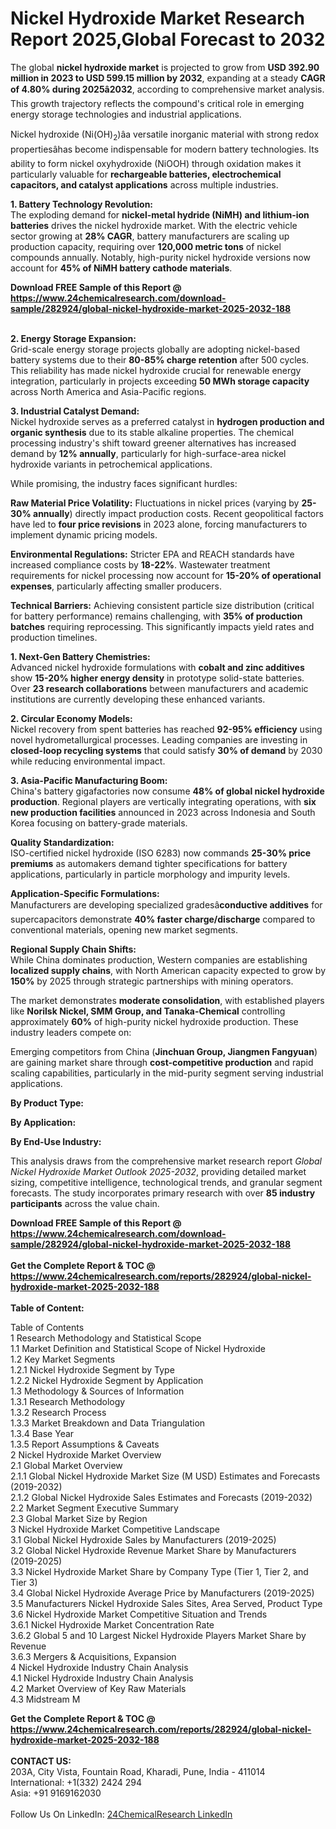 <h1>Nickel Hydroxide Market Research Report 2025,Global Forecast to 2032</h1><p>The global <strong>nickel hydroxide market</strong> is projected to grow from <strong>USD 392.90 million in 2023 to USD 599.15 million by 2032</strong>, expanding at a steady <strong>CAGR of 4.80% during 2025â2032</strong>, according to comprehensive market analysis. This growth trajectory reflects the compound's critical role in emerging energy storage technologies and industrial applications.</p><p>Nickel hydroxide (Ni(OH)<sub>2</sub>)âa versatile inorganic material with strong redox propertiesâhas become indispensable for modern battery technologies. Its ability to form nickel oxyhydroxide (NiOOH) through oxidation makes it particularly valuable for <strong>rechargeable batteries, electrochemical capacitors, and catalyst applications</strong> across multiple industries.</p><p><strong>1. Battery Technology Revolution:</strong><br>
The exploding demand for <strong>nickel-metal hydride (NiMH) and lithium-ion batteries</strong> drives the nickel hydroxide market. With the electric vehicle sector growing at <strong>28% CAGR</strong>, battery manufacturers are scaling up production capacity, requiring over <strong>120,000 metric tons</strong> of nickel compounds annually. Notably, high-purity nickel hydroxide versions now account for <strong>45% of NiMH battery cathode materials</strong>.</p><div><b>Download FREE Sample of this Report @ 
            <a href="https://www.24chemicalresearch.com/download-sample/282924/global-nickel-hydroxide-market-2025-2032-188">
            https://www.24chemicalresearch.com/download-sample/282924/global-nickel-hydroxide-market-2025-2032-188</a></b></div><br><p><strong>2. Energy Storage Expansion:</strong><br>
Grid-scale energy storage projects globally are adopting nickel-based battery systems due to their <strong>80-85% charge retention</strong> after 500 cycles. This reliability has made nickel hydroxide crucial for renewable energy integration, particularly in projects exceeding <strong>50 MWh storage capacity</strong> across North America and Asia-Pacific regions.</p><p><strong>3. Industrial Catalyst Demand:</strong><br>
Nickel hydroxide serves as a preferred catalyst in <strong>hydrogen production and organic synthesis</strong> due to its stable alkaline properties. The chemical processing industry's shift toward greener alternatives has increased demand by <strong>12% annually</strong>, particularly for high-surface-area nickel hydroxide variants in petrochemical applications.</p><p>While promising, the industry faces significant hurdles:</p><p><strong>Raw Material Price Volatility:</strong> Fluctuations in nickel prices (varying by <strong>25-30% annually</strong>) directly impact production costs. Recent geopolitical factors have led to <strong>four price revisions</strong> in 2023 alone, forcing manufacturers to implement dynamic pricing models.</p><p><strong>Environmental Regulations:</strong> Stricter EPA and REACH standards have increased compliance costs by <strong>18-22%</strong>. Wastewater treatment requirements for nickel processing now account for <strong>15-20% of operational expenses</strong>, particularly affecting smaller producers.</p><p><strong>Technical Barriers:</strong> Achieving consistent particle size distribution (critical for battery performance) remains challenging, with <strong>35% of production batches</strong> requiring reprocessing. This significantly impacts yield rates and production timelines.</p><p><strong>1. Next-Gen Battery Chemistries:</strong><br>
Advanced nickel hydroxide formulations with <strong>cobalt and zinc additives</strong> show <strong>15-20% higher energy density</strong> in prototype solid-state batteries. Over <strong>23 research collaborations</strong> between manufacturers and academic institutions are currently developing these enhanced variants.</p><p><strong>2. Circular Economy Models:</strong><br>
Nickel recovery from spent batteries has reached <strong>92-95% efficiency</strong> using novel hydrometallurgical processes. Leading companies are investing in <strong>closed-loop recycling systems</strong> that could satisfy <strong>30% of demand</strong> by 2030 while reducing environmental impact.</p><p><strong>3. Asia-Pacific Manufacturing Boom:</strong><br>
China's battery gigafactories now consume <strong>48% of global nickel hydroxide production</strong>. Regional players are vertically integrating operations, with <strong>six new production facilities</strong> announced in 2023 across Indonesia and South Korea focusing on battery-grade materials.</p><p><strong>Quality Standardization:</strong><br>
    ISO-certified nickel hydroxide (ISO 6283) now commands <strong>25-30% price premiums</strong> as automakers demand tighter specifications for battery applications, particularly in particle morphology and impurity levels.</p><p><strong>Application-Specific Formulations:</strong><br>
    Manufacturers are developing specialized gradesâ<strong>conductive additives</strong> for supercapacitors demonstrate <strong>40% faster charge/discharge</strong> compared to conventional materials, opening new market segments.</p><p><strong>Regional Supply Chain Shifts:</strong><br>
    While China dominates production, Western companies are establishing <strong>localized supply chains</strong>, with North American capacity expected to grow by <strong>150%</strong> by 2025 through strategic partnerships with mining operators.</p><p>The market demonstrates <strong>moderate consolidation</strong>, with established players like <strong>Norilsk Nickel, SMM Group, and Tanaka-Chemical</strong> controlling approximately <strong>60%</strong> of high-purity nickel hydroxide production. These industry leaders compete on:</p><p>Emerging competitors from China (<strong>Jinchuan Group, Jiangmen Fangyuan</strong>) are gaining market share through <strong>cost-competitive production</strong> and rapid scaling capabilities, particularly in the mid-purity segment serving industrial applications.</p><p><strong>By Product Type:</strong></p><p><strong>By Application:</strong></p><p><strong>By End-Use Industry:</strong></p><p>This analysis draws from the comprehensive market research report <em>Global Nickel Hydroxide Market Outlook 2025-2032</em>, providing detailed market sizing, competitive intelligence, technological trends, and granular segment forecasts. The study incorporates primary research with over <strong>85 industry participants</strong> across the value chain.</p><div><b>Download FREE Sample of this Report @ 
            <a href="https://www.24chemicalresearch.com/download-sample/282924/global-nickel-hydroxide-market-2025-2032-188">
            https://www.24chemicalresearch.com/download-sample/282924/global-nickel-hydroxide-market-2025-2032-188</a></b></div><br><div><b>Get the Complete Report & TOC @ 
            <a href="https://www.24chemicalresearch.com/reports/282924/global-nickel-hydroxide-market-2025-2032-188">
            https://www.24chemicalresearch.com/reports/282924/global-nickel-hydroxide-market-2025-2032-188</a></b></div><br>
            <b>Table of Content:</b><p>Table of Contents<br />
1 Research Methodology and Statistical Scope<br />
1.1 Market Definition and Statistical Scope of Nickel Hydroxide<br />
1.2 Key Market Segments<br />
1.2.1 Nickel Hydroxide Segment by Type<br />
1.2.2 Nickel Hydroxide Segment by Application<br />
1.3 Methodology & Sources of Information<br />
1.3.1 Research Methodology<br />
1.3.2 Research Process<br />
1.3.3 Market Breakdown and Data Triangulation<br />
1.3.4 Base Year<br />
1.3.5 Report Assumptions & Caveats<br />
2 Nickel Hydroxide Market Overview<br />
2.1 Global Market Overview<br />
2.1.1 Global Nickel Hydroxide Market Size (M USD) Estimates and Forecasts (2019-2032)<br />
2.1.2 Global Nickel Hydroxide Sales Estimates and Forecasts (2019-2032)<br />
2.2 Market Segment Executive Summary<br />
2.3 Global Market Size by Region<br />
3 Nickel Hydroxide Market Competitive Landscape<br />
3.1 Global Nickel Hydroxide Sales by Manufacturers (2019-2025)<br />
3.2 Global Nickel Hydroxide Revenue Market Share by Manufacturers (2019-2025)<br />
3.3 Nickel Hydroxide Market Share by Company Type (Tier 1, Tier 2, and Tier 3)<br />
3.4 Global Nickel Hydroxide Average Price by Manufacturers (2019-2025)<br />
3.5 Manufacturers Nickel Hydroxide Sales Sites, Area Served, Product Type<br />
3.6 Nickel Hydroxide Market Competitive Situation and Trends<br />
3.6.1 Nickel Hydroxide Market Concentration Rate<br />
3.6.2 Global 5 and 10 Largest Nickel Hydroxide Players Market Share by Revenue<br />
3.6.3 Mergers & Acquisitions, Expansion<br />
4 Nickel Hydroxide Industry Chain Analysis<br />
4.1 Nickel Hydroxide Industry Chain Analysis<br />
4.2 Market Overview of Key Raw Materials<br />
4.3 Midstream M</p><div><b>Get the Complete Report & TOC @ 
            <a href="https://www.24chemicalresearch.com/reports/282924/global-nickel-hydroxide-market-2025-2032-188">
            https://www.24chemicalresearch.com/reports/282924/global-nickel-hydroxide-market-2025-2032-188</a></b></div><br><b>CONTACT US:</b><br>
            203A, City Vista, Fountain Road, Kharadi, Pune, India - 411014<br>
            International: +1(332) 2424 294<br>
            Asia: +91 9169162030 <br><br>
            Follow Us On LinkedIn: <a href="https://www.linkedin.com/company/24chemicalresearch/">24ChemicalResearch LinkedIn</a>